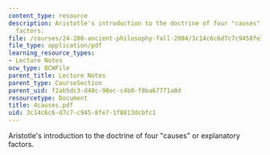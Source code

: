 ```yaml
---
content_type: resource
description: Aristotle's introduction to the doctrine of four "causes" or explanatory
  factors.
file: /courses/24-200-ancient-philosophy-fall-2004/3c14c6c6d7c7c9458fe71f8813dcbfc1_4causes.pdf
file_type: application/pdf
learning_resource_types:
- Lecture Notes
ocw_type: OCWFile
parent_title: Lecture Notes
parent_type: CourseSection
parent_uid: f2ab5dc3-d40c-98ec-c4b0-f8ba67771a8d
resourcetype: Document
title: 4causes.pdf
uid: 3c14c6c6-d7c7-c945-8fe7-1f8813dcbfc1
---
```

Aristotle's introduction to the doctrine of four "causes" or explanatory factors.